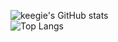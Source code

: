 ![keegie's GitHub stats](https://github-readme-stats.vercel.app/api?username=pxpercut&show_icons=true&theme=dark&card_width=700) 
<br/>
![Top Langs](https://github-readme-stats.vercel.app/api/top-langs/?username=pxpercut&layout=compact&theme=dark&card_width=700)
